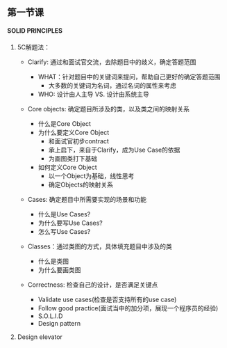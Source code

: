  ## 第一节课
 #### SOLID PRINCIPLES
 
 1. 5C解题法：
	 - Clarify: 通过和面试官交流，去除题目中的歧义，确定答题范围
		 + WHAT：针对题目中的关键词来提问，帮助自己更好的确定答题范围
		 	+ 大多数的关键词为名词，通过名词的属性来考虑
		 + WHO: 设计由人主导 VS. 设计由系统主导
		 
	 - Core objects: 确定题目所涉及的类，以及类之间的映射关系
		 + 什么是Core Object
		 + 为什么要定义Core Object
		  	 * 和面试官初步contract
			 * 承上启下，来自于Clarify，成为Use Case的依据
			 * 为画图类打下基础
		 + 如何定义Core Object
			 * 以一个Object为基础，线性思考
			 * 确定Objects的映射关系
	 - Cases: 确定题目中所需要实现的场景和功能
		 + 什么是Use Cases?
		 + 为什么要写Use Cases?
		 + 怎么写Use Cases?
	 - Classes：通过类图的方式，具体填充题目中涉及的类
		 + 什么是类图
		 + 为什么要画类图
		 
	 - Correctness: 检查自己的设计，是否满足关键点
		 + Validate use cases(检查是否支持所有的use case)
		 + Follow good practice(面试当中的加分项，展现一个程序员的经验)
		 + S.O.L.I.D
		 + Design pattern
	 
2. Design elevator